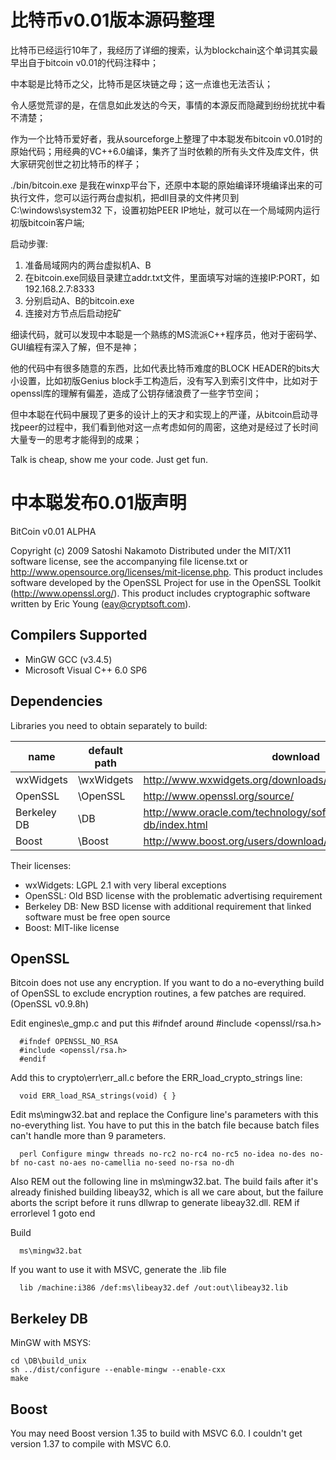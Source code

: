 比特币v0.01版本源码整理
======================================

比特币已经运行10年了，我经历了详细的搜索，认为blockchain这个单词其实最早出自于bitcoin v0.01的代码注释中；

中本聪是比特币之父，比特币是区块链之母；这一点谁也无法否认；

令人感觉荒谬的是，在信息如此发达的今天，事情的本源反而隐藏到纷纷扰扰中看不清楚；

作为一个比特币爱好者，我从sourceforge上整理了中本聪发布bitcoin v0.01时的原始代码；用经典的VC++6.0编译，集齐了当时依赖的所有头文件及库文件，供大家研究创世之初比特币的样子；

./bin/bitcoin.exe 是我在winxp平台下，还原中本聪的原始编译环境编译出来的可执行文件，您可以运行两台虚拟机，把dll目录的文件拷贝到 C:\windows\system32 下，设置初始PEER IP地址，就可以在一个局域网内运行初版bitcoin客户端;

启动步骤:

1. 准备局域网内的两台虚拟机A、B
2. 在bitcoin.exe同级目录建立addr.txt文件，里面填写对端的连接IP:PORT，如192.168.2.7:8333
3. 分别启动A、B的bitcoin.exe
4. 连接对方节点后启动挖矿

细读代码，就可以发现中本聪是一个熟练的MS流派C++程序员，他对于密码学、GUI编程有深入了解，但不是神；

他的代码中有很多随意的东西，比如代表比特币难度的BLOCK HEADER的bits大小设置，比如初版Genius block手工构造后，没有写入到索引文件中，比如对于openssl库的理解有偏差，造成了公钥存储浪费了一些字节空间；

但中本聪在代码中展现了更多的设计上的天才和实现上的严谨，从bitcoin启动寻找peer的过程中，我们看到他对这一点考虑如何的周密，这绝对是经过了长时间大量专一的思考才能得到的成果；

Talk is cheap, show me your code. Just get fun.


中本聪发布0.01版声明
======================================
BitCoin v0.01 ALPHA

Copyright (c) 2009 Satoshi Nakamoto
Distributed under the MIT/X11 software license, see the accompanying
file license.txt or http://www.opensource.org/licenses/mit-license.php.
This product includes software developed by the OpenSSL Project for use in
the OpenSSL Toolkit (http://www.openssl.org/).  This product includes
cryptographic software written by Eric Young (eay@cryptsoft.com).


Compilers Supported
-------------------
* MinGW GCC (v3.4.5)
* Microsoft Visual C++ 6.0 SP6


Dependencies
------------
Libraries you need to obtain separately to build:

name        | default path| download
------------| ----------- | --------
wxWidgets   | \wxWidgets  |  http://www.wxwidgets.org/downloads/
OpenSSL     |  \OpenSSL   |  http://www.openssl.org/source/
Berkeley DB |  \DB        |  http://www.oracle.com/technology/software/products/berkeley-db/index.html
Boost       |  \Boost     |  http://www.boost.org/users/download/

Their licenses:

* wxWidgets:     LGPL 2.1 with very liberal exceptions
* OpenSSL:       Old BSD license with the problematic advertising requirement
* Berkeley DB:   New BSD license with additional requirement that linked software must be free open source
* Boost:         MIT-like license


OpenSSL
-------
Bitcoin does not use any encryption.  If you want to do a no-everything
build of OpenSSL to exclude encryption routines, a few patches are required.
(OpenSSL v0.9.8h)

Edit engines\e_gmp.c and put this #ifndef around #include <openssl/rsa.h>
```
  #ifndef OPENSSL_NO_RSA
  #include <openssl/rsa.h>
  #endif
```

Add this to crypto\err\err_all.c before the ERR_load_crypto_strings line:
```
  void ERR_load_RSA_strings(void) { }
```

Edit ms\mingw32.bat and replace the Configure line's parameters with this
no-everything list.  You have to put this in the batch file because batch
files can't handle more than 9 parameters.
```
  perl Configure mingw threads no-rc2 no-rc4 no-rc5 no-idea no-des no-bf no-cast no-aes no-camellia no-seed no-rsa no-dh
```

Also REM out the following line in ms\mingw32.bat.  The build fails after it's
already finished building libeay32, which is all we care about, but the
failure aborts the script before it runs dllwrap to generate libeay32.dll.
  REM  if errorlevel 1 goto end

Build
```
  ms\mingw32.bat
  ```

If you want to use it with MSVC, generate the .lib file
```
  lib /machine:i386 /def:ms\libeay32.def /out:out\libeay32.lib
```


Berkeley DB
-----------
MinGW with MSYS:
```
cd \DB\build_unix
sh ../dist/configure --enable-mingw --enable-cxx
make
```


Boost
-----
You may need Boost version 1.35 to build with MSVC 6.0.  I couldn't get
version 1.37 to compile with MSVC 6.0.
